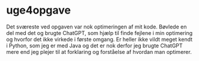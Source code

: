 # uge4opgave
Det sværeste ved opgaven var nok optimeringen af mit kode. Bøvlede en del med det og brugte ChatGPT, som hjælp til finde fejlene i min optimering og hvorfor det ikke virkede i første omgang. 
Er heller ikke vildt meget kendt i Python, som jeg er med Java og det er nok derfor jeg brugte ChatGPT mere end jeg plejer til at forklaring og forståelse af hvordan man optimerer.
